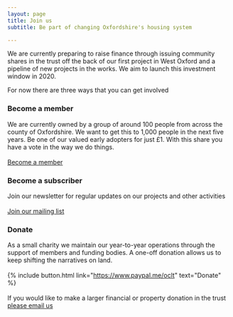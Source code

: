```yaml
---
layout: page
title: Join us
subtitle: Be part of changing Oxfordshire's housing system

---
```

We are currently preparing to raise finance through issuing community shares in the trust off the back of our first project in West Oxford and a pipeline of new projects in the works. We aim to launch this investment window in 2020.

For now there are three ways that you can get involved

### Become a member

We are currently owned by a group of around 100 people from across the county of Oxfordshire. We want to get this to 1,000 people in the next five years. Be one of our valued early adopters for just £1. With this share you have a vote in the way we do things.
<br>
<br>
<a class="button btn" href="https://docs.google.com/forms/d/e/1FAIpQLSeLbTkhrvRbOnPlaPgvR28Shd2TvFixVSvpZsJvuWWnVINUQQ/viewform?usp=sf_link">Become a member</a>

### Become a subscriber

Join our newsletter for regular updates on our projects and other activities
<br>
<br>
<a class="button btn" href="https://oclt.us7.list-manage.com/subscribe?u=705f7de83867afe997c4f8eba&id=03a63db2a8" target="_blank">Join our mailing list</a>

### Donate

As a small charity we maintain our year-to-year operations through the support of members and funding bodies. A one-off donation allows us to keep shifting the narratives on land.
<br>
<br>
{% include button.html link="https://www.paypal.me/oclt" text="Donate" %}
<br>
<br>
If you would like to make a larger financial or property donation in the trust [please email us](https://www.oclt.org.uk/contact/)